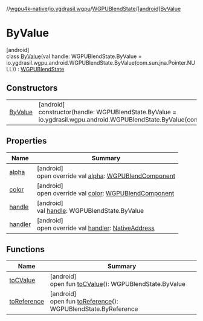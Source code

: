 //[wgpu4k-native](../../../../index.md)/[io.ygdrasil.wgpu](../../index.md)/[WGPUBlendState](../index.md)/[[android]ByValue](index.md)

# ByValue

[android]\
class [ByValue](index.md)(val handle: WGPUBlendState.ByValue = io.ygdrasil.wgpu.android.WGPUBlendState.ByValue(com.sun.jna.Pointer.NULL)) : [WGPUBlendState](../index.md)

## Constructors

| | |
|---|---|
| [ByValue](-by-value.md) | [android]<br>constructor(handle: WGPUBlendState.ByValue = io.ygdrasil.wgpu.android.WGPUBlendState.ByValue(com.sun.jna.Pointer.NULL)) |

## Properties

| Name | Summary |
|---|---|
| [alpha](alpha.md) | [android]<br>open override val [alpha](alpha.md): [WGPUBlendComponent](../../-w-g-p-u-blend-component/index.md) |
| [color](color.md) | [android]<br>open override val [color](color.md): [WGPUBlendComponent](../../-w-g-p-u-blend-component/index.md) |
| [handle](handle.md) | [android]<br>val [handle](handle.md): WGPUBlendState.ByValue |
| [handler](handler.md) | [android]<br>open override val [handler](handler.md): [NativeAddress](../../../ffi/-native-address/index.md) |

## Functions

| Name | Summary |
|---|---|
| [toCValue](../[android]to-c-value.md) | [android]<br>open fun [toCValue](../[android]to-c-value.md)(): WGPUBlendState.ByValue |
| [toReference](../to-reference.md) | [android]<br>open fun [toReference](../to-reference.md)(): WGPUBlendState.ByReference |